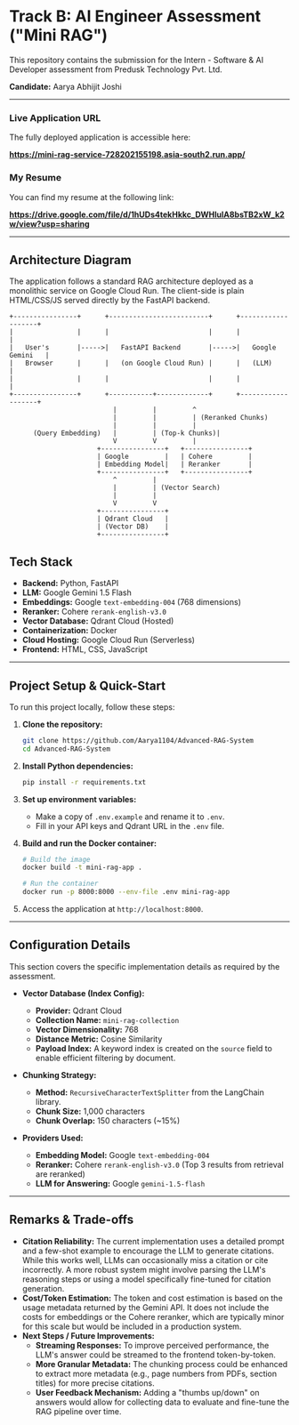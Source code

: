 # Track B: AI Engineer Assessment ("Mini RAG")

This repository contains the submission for the Intern - Software & AI Developer assessment from Predusk Technology Pvt. Ltd.

**Candidate:** Aarya Abhijit Joshi

---

### Live Application URL

The fully deployed application is accessible here:

**https://mini-rag-service-728202155198.asia-south2.run.app/**

### My Resume

You can find my resume at the following link:

**https://drive.google.com/file/d/1hUDs4tekHkkc_DWHlulA8bsTB2xW_k2w/view?usp=sharing**

---

## Architecture Diagram

The application follows a standard RAG architecture deployed as a monolithic service on Google Cloud Run. The client-side is plain HTML/CSS/JS served directly by the FastAPI backend.

```
+----------------+      +-------------------------+      +-------------------+
|                |      |                         |      |                   |
|   User's       |----->|   FastAPI Backend       |----->|   Google Gemini   |
|   Browser      |      |   (on Google Cloud Run) |      |   (LLM)           |
|                |      |                         |      |                   |
+----------------+      +-----------+-------------+      +-------------------+
                          |         |         ^
                          |         |         | (Reranked Chunks)
                          |         |         |
      (Query Embedding)   |         | (Top-k Chunks)|
                          V         V         |
                      +----------------+   +----------------+
                      | Google         |   | Cohere         |
                      | Embedding Model|   | Reranker       |
                      +----------------+   +----------------+
                          ^         |
                          |         | (Vector Search)
                          |         |
                          V         V
                      +----------------+
                      | Qdrant Cloud   |
                      | (Vector DB)    |
                      +----------------+

```

## Tech Stack

- **Backend:** Python, FastAPI
- **LLM:** Google Gemini 1.5 Flash
- **Embeddings:** Google `text-embedding-004` (768 dimensions)
- **Reranker:** Cohere `rerank-english-v3.0`
- **Vector Database:** Qdrant Cloud (Hosted)
- **Containerization:** Docker
- **Cloud Hosting:** Google Cloud Run (Serverless)
- **Frontend:** HTML, CSS, JavaScript

---

## Project Setup & Quick-Start

To run this project locally, follow these steps:

1.  **Clone the repository:**
    ```bash
    git clone https://github.com/Aarya1104/Advanced-RAG-System
    cd Advanced-RAG-System
    ```

2.  **Install Python dependencies:**
    ```bash
    pip install -r requirements.txt
    ```

3.  **Set up environment variables:**
    * Make a copy of `.env.example` and rename it to `.env`.
    * Fill in your API keys and Qdrant URL in the `.env` file.

4.  **Build and run the Docker container:**
    ```bash
    # Build the image
    docker build -t mini-rag-app .

    # Run the container
    docker run -p 8000:8000 --env-file .env mini-rag-app
    ```

5.  Access the application at `http://localhost:8000`.

---

## Configuration Details

This section covers the specific implementation details as required by the assessment.

- **Vector Database (Index Config):**
    - **Provider:** Qdrant Cloud
    - **Collection Name:** `mini-rag-collection`
    - **Vector Dimensionality:** 768
    - **Distance Metric:** Cosine Similarity
    - **Payload Index:** A keyword index is created on the `source` field to enable efficient filtering by document.

- **Chunking Strategy:**
    - **Method:** `RecursiveCharacterTextSplitter` from the LangChain library.
    - **Chunk Size:** 1,000 characters
    - **Chunk Overlap:** 150 characters (~15%)

- **Providers Used:**
    - **Embedding Model:** Google `text-embedding-004`
    - **Reranker:** Cohere `rerank-english-v3.0` (Top 3 results from retrieval are reranked)
    - **LLM for Answering:** Google `gemini-1.5-flash`

---

## Remarks & Trade-offs

- **Citation Reliability:** The current implementation uses a detailed prompt and a few-shot example to encourage the LLM to generate citations. While this works well, LLMs can occasionally miss a citation or cite incorrectly. A more robust system might involve parsing the LLM's reasoning steps or using a model specifically fine-tuned for citation generation.
- **Cost/Token Estimation:** The token and cost estimation is based on the usage metadata returned by the Gemini API. It does not include the costs for embeddings or the Cohere reranker, which are typically minor for this scale but would be included in a production system.
- **Next Steps / Future Improvements:**
    - **Streaming Responses:** To improve perceived performance, the LLM's answer could be streamed to the frontend token-by-token.
    - **More Granular Metadata:** The chunking process could be enhanced to extract more metadata (e.g., page numbers from PDFs, section titles) for more precise citations.
    - **User Feedback Mechanism:** Adding a "thumbs up/down" on answers would allow for collecting data to evaluate and fine-tune the RAG pipeline over time.